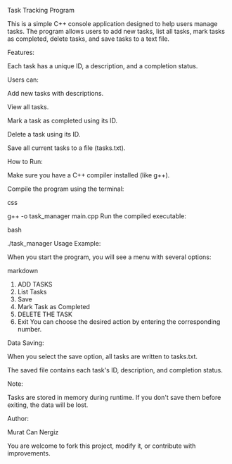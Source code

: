 Task Tracking Program

This is a simple C++ console application designed to help users manage tasks. The program allows users to add new tasks, list all tasks, mark tasks as completed, delete tasks, and save tasks to a text file.

Features:

Each task has a unique ID, a description, and a completion status.

Users can:

Add new tasks with descriptions.

View all tasks.

Mark a task as completed using its ID.

Delete a task using its ID.

Save all current tasks to a file (tasks.txt).

How to Run:

Make sure you have a C++ compiler installed (like g++).

Compile the program using the terminal:

css

g++ -o task_manager main.cpp
Run the compiled executable:

bash

./task_manager
Usage Example:

When you start the program, you will see a menu with several options:

markdown

1. ADD TASKS
2. List Tasks
3. Save
4. Mark Task as Completed
5. DELETE THE TASK
6. Exit
You can choose the desired action by entering the corresponding number.

Data Saving:

When you select the save option, all tasks are written to tasks.txt.

The saved file contains each task's ID, description, and completion status.

Note:

Tasks are stored in memory during runtime. If you don't save them before exiting, the data will be lost.

Author:

Murat Can Nergiz

You are welcome to fork this project, modify it, or contribute with improvements.
